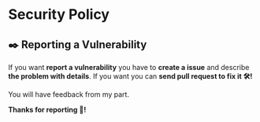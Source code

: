 # Security Policy

## ✒️ Reporting a Vulnerability

If you want **report a vulnerability** you have to **create a issue** and describe **the problem with details**. If you want you can **send pull request to fix it 🛠️!**

You will have feedback from my part. 

**Thanks for reporting 💙!**
